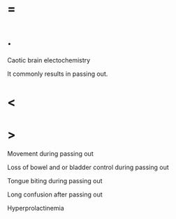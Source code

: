 # =

# .

Caotic brain electochemistry

It commonly results in passing out.

# <

# >

Movement during passing out

Loss of bowel and or bladder control during passing out

Tongue biting during passing out

Long confusion after passing out

Hyperprolactinemia
